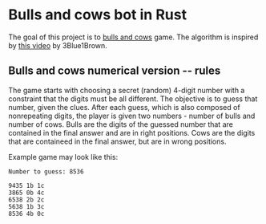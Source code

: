 # Bulls and cows bot in Rust

The goal of this project is to [bulls and cows](https://en.wikipedia.org/wiki/Bulls_and_Cows) game. The algorithm is inspired by [this video](https://www.youtube.com/watch?v=v68zYyaEmEA) by 3Blue1Brown.

## Bulls and cows numerical version -- rules

The game starts with choosing a secret (random) 4-digit number with a constraint that the digits must be all different. The objective is to guess that number, given the clues. After each guess, which is also composed of nonrepeating digits, the player is given two numbers - number of bulls and number of cows. Bulls are the digits of the guessed number that are contained in the final answer and are in right positions. Cows are the digits that are containeed in the final answer, but are in wrong positions.

Example game may look like this: 

```
Number to guess: 8536

9435 1b 1c
3865 0b 4c
6538 2b 2c
5638 1b 3c
8536 4b 0c
```
